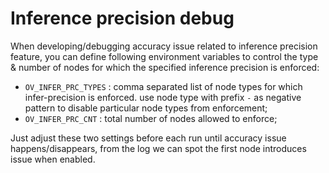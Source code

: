 # Inference precision debug

When developing/debugging accuracy issue related to inference precision feature, you can define following environment variables to control the type & number of nodes for which the specified inference precision is enforced:

 - `OV_INFER_PRC_TYPES` : comma separated list of node types for which infer-precision is enforced. use node type with prefix `-` as negative pattern to disable particular node types from enforcement;
 - `OV_INFER_PRC_CNT`   : total number of nodes allowed to enforce;

Just adjust these two settings before each run until accuracy issue happens/disappears, from the log we can spot the first node introduces issue when enabled.
